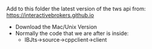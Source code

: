 Add to this folder the latest version of the tws api from:
https://interactivebrokers.github.io

- Download the Mac/Unix Version
- Normally the code that we are after is inside:
  - IBJts->source->cppclient->client